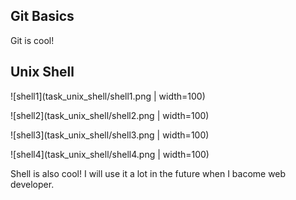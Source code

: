 ## Git Basics

Git is cool!

## Unix Shell
![shell1](task_unix_shell/shell1.png | width=100)

![shell2](task_unix_shell/shell2.png | width=100)

![shell3](task_unix_shell/shell3.png | width=100)

![shell4](task_unix_shell/shell4.png | width=100)

Shell is also cool! I will use it a lot in the future when I bacome web developer.
